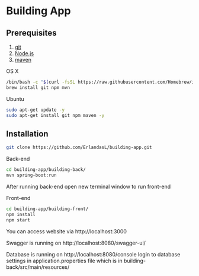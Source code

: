 # Building App
## Prerequisites
1. [git](https://git-scm.com/book/en/v2/Getting-Started-Installing-Git)
2. [Node.js](https://nodejs.org/)
3. [maven](https://maven.apache.org/install.html)

OS X
```sh
/bin/bash -c "$(curl -fsSL https://raw.githubusercontent.com/Homebrew/install/HEAD/install.sh)"
brew install git npm mvn
```

Ubuntu
```sh
sudo apt-get update -y
sudo apt-get install git npm maven -y
```

## Installation
```sh
git clone https://github.com/ErlandasL/building-app.git
```
Back-end
```sh
cd building-app/building-back/
mvn spring-boot:run
```
After running back-end open new terminal window to run front-end

Front-end 
```sh
cd building-app/building-front/
npm install
npm start
```

You can access website via http://localhost:3000

Swagger is running on http://localhost:8080/swagger-ui/

Database is running on http://localhost:8080/console login to database settings in application.properties file which is in building-back/src/main/resources/
